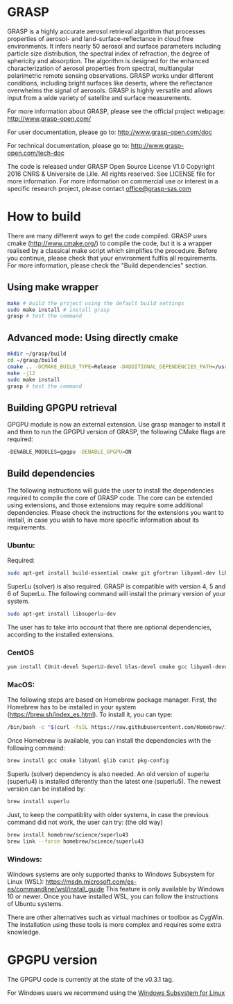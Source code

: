 
# GRASP 

GRASP is a highly accurate aerosol retrieval algorithm that processes properties 
of aerosol- and land-surface-reflectance in cloud free environments. It infers 
nearly 50 aerosol and surface parameters including particle size distribution, 
the spectral index of refraction, the degree of sphericity and absorption. The 
algorithm is designed for the enhanced characterization of aerosol properties 
from spectral, multiangular polarimetric remote sensing observations. GRASP works 
under different conditions, including bright surfaces like deserts, where the 
reflectance overwhelms the signal of aerosols. GRASP is highly versatile and allows
 input from a wide variety of satellite and surface measurements.

For more information about GRASP, please see the official project webpage: http://www.grasp-open.com/

For user documentation, please go to: http://www.grasp-open.com/doc

For technical documentation, please go to: http://www.grasp-open.com/tech-doc

The code is released under GRASP Open Source License V1.0 
Copyright 2016 CNRS & Universite de Lille. All rights reserved.
See LICENSE file for more information. 
For more information on commercial use or interest in a specific research project, please contact office@grasp-sas.com


# How to build

There are many different ways to get the code compiled. GRASP uses cmake 
(http://www.cmake.org/) to compile the code, but it is a wrapper realised by a classical make
 script which simplifies the procedure.  Before you continue, please check that your 
environment fulfils all requirements. For more information, please check the "Build dependencies" section.

## Using make wrapper

```sh
make # build the project using the default build settings
sudo make install # install grasp
grasp # test the command
```


## Advanced mode: Using directly cmake

```sh
mkdir ~/grasp/build
cd ~/grasp/build
cmake .. -DCMAKE_BUILD_TYPE=Release -DADDITIONAL_DEPENDENCIES_PATH=/usr/local/grasp-deps -DCONSTANTS_SET=generic
make -j12
sudo make install
grasp # test the command
```


## Building GPGPU retrieval

GPGPU module is now an external extension. Use grasp manager to install it and then
to run the GPGPU version of GRASP, the following CMake flags are required:
```sh
-DENABLE_MODULES=gpgpu -DENABLE_GPGPU=ON
```


## Build dependencies

The following instructions will guide the user to install the dependencies required to compile
the core of GRASP code. The core can be extended using extensions, and those extensions 
may require some additional dependencies. Please check the instructions for the extensions
you want to install, in case you wish to have more specific information about its requirements.

### Ubuntu:

Required:

```sh
sudo apt-get install build-essential cmake git gfortran libyaml-dev libglib2.0-dev libcunit1-dev 
```

SuperLu (solver) is also required. GRASP is compatible with version 4, 5 and 6 of SuperLu. The following command will install the primary version of your system.

```sh
sudo apt-get install libsuperlu-dev
```

The user has to take into account that there are optional dependencies, according to the installed extensions.

### CentOS

```sh
yum install CUnit-devel SuperLU-devel blas-devel cmake gcc libyaml-devel zlib-devel
```

### MacOS:

The following steps are based on Homebrew package manager. First, the Homebrew has to be installed in your system (https://brew.sh/index_es.html). To install it, you can type:

```sh
/bin/bash -c "$(curl -fsSL https://raw.githubusercontent.com/Homebrew/install/HEAD/install.sh)"
```

Once Homebrew is available, you can install the dependencies with the following command:

```sh
brew install gcc cmake libyaml glib cunit pkg-config
```
Superlu (solver) dependency is also needed. An old version of superlu (superlu4) is installed
diferently than the latest one (superlu5). The newest version can be installed by:

```sh
brew install superlu
```

Just, to keep the compatiblity with older systems, in case the previous command
did not work, the user can try: (the old way)

```sh
brew install homebrew/science/superlu43
brew link --force homebrew/science/superlu43 
```


### Windows:

Windows systems are only supported thanks to Windows Subsystem for Linux (WSL): https://msdn.microsoft.com/es-es/commandline/wsl/install_guide
This feature is only available by Windows 10 or newer. Once you have installed WSL, you can follow the instructions of Ubuntu systems.

There are other alternatives such as virtual machines or toolbox as CygWin. The installation using these tools is more complex and requires
some extra knowledge.


# GPGPU version

The GPGPU code is currently at the state of the v0.3.1 tag.

For Windows users we recommend using the [Windows Subsystem for Linux](https://docs.microsoft.com/en-us/windows/wsl/install-win10)
